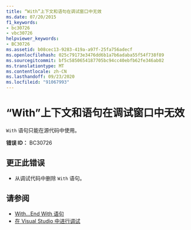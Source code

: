 ```yaml
---
title: “With”上下文和语句在调试窗口中无效
ms.date: 07/20/2015
f1_keywords:
- bc30726
- vbc30726
helpviewer_keywords:
- BC30726
ms.assetid: b08cec13-9283-419a-a97f-25fa756adecf
ms.openlocfilehash: 025c79173e3476dd6b1a7b6adaba55f54f738f89
ms.sourcegitcommit: bf5c5850654187705bc94cc40ebfb62fe346ab02
ms.translationtype: MT
ms.contentlocale: zh-CN
ms.lasthandoff: 09/23/2020
ms.locfileid: "91067993"
---
```

# <a name="with-contexts-and-statements-are-not-valid-in-debug-windows"></a>“With”上下文和语句在调试窗口中无效

`With` 语句只能在源代码中使用。  
  
 **错误 ID：** BC30726  
  
## <a name="to-correct-this-error"></a>更正此错误  
  
- 从调试代码中删除 `With` 语句。  
  
## <a name="see-also"></a>请参阅

- [With...End With 语句](../language-reference/statements/with-end-with-statement.md)
- [在 Visual Studio 中进行调试](/visualstudio/debugger/debugger-feature-tour)
